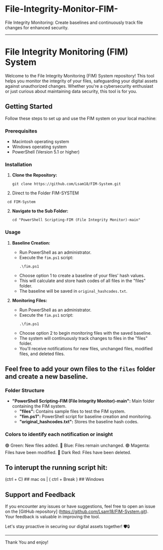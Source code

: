 # File-Integrity-Monitor-FIM-
File Integrity Monitoring: Create baselines and continuously track file changes for enhanced security.

---

# File Integrity Monitoring (FIM) System

Welcome to the File Integrity Monitoring (FIM) System repository! This tool helps you monitor the integrity of your files, safeguarding your digital assets against unauthorized changes. Whether you're a cybersecurity enthusiast or just curious about maintaining data security, this tool is for you.

## Getting Started

Follow these steps to set up and use the FIM system on your local machine:

### Prerequisites

- Macintosh operating system
- Windows operating system
- PowerShell (Version 5.1 or higher)

### Installation

1. **Clone the Repository:**
   ```
   git clone https://github.com/Lsam18/FIM-System.git
   
2. Direct to the Folder FIM-SYSTEM
```
 cd FIM-System
```

2. **Navigate to the Sub Folder:**
   ```
   cd "PowerShell Scripting-FIM (File Integrity Monitor)-main"
   ```

### Usage

1. **Baseline Creation:**

   - Run PowerShell as an administrator.
   - Execute the `fim.ps1` script:
     ```
     .\fim.ps1
     ```
   - Choose option 1 to create a baseline of your files' hash values.
   - This will calculate and store hash codes of all files in the "files" folder.
   - The baseline will be saved in `original_hashcodes.txt`.

2. **Monitoring Files:**

   - Run PowerShell as an administrator.
   - Execute the `fim.ps1` script:
     ```
     .\fim.ps1
     ```
   - Choose option 2 to begin monitoring files with the saved baseline.
   - The system will continuously track changes to files in the "files" folder.
   - You'll receive notifications for new files, unchanged files, modified files, and deleted files.

## Feel free to add your own files to the `files` folder  and create a new baseline.      

### Folder Structure

- **"PowerShell Scripting-FIM (File Integrity Monitor)-main":** Main folder containing the FIM system.
  - **"files":** Contains sample files to test the FIM system.
  - **"fim.ps1":** PowerShell script for baseline creation and monitoring.
  - **"original_hashcodes.txt":** Stores the baseline hash codes.

### Colors to identify each notification or insight

🟢 Green: New files added.
🔵 Blue: Files remain unchanged.
🟣 Magenta: Files have been modified.
🔴 Dark Red: Files have been deleted.

## To interupt the running script hit: 

(ctrl + C) ## mac os | ( ctrl + Break ) ## Windows 

## Support and Feedback

If you encounter any issues or have suggestions, feel free to open an issue on the [GitHub repository] (https://github.com/Lsam18/FIM-System.git). Your feedback is valuable in improving the tool.

Let's stay proactive in securing our digital assets together! 🛡️🔒

---

Thank You and enjoy! 
